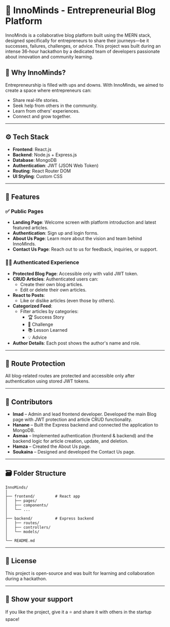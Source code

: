 # 🚀 InnoMinds - Entrepreneurial Blog Platform

InnoMinds is a collaborative blog platform built using the MERN stack, designed specifically for entrepreneurs to share their journeys—be it successes, failures, challenges, or advice. This project was built during an intense 36-hour hackathon by a dedicated team of developers passionate about innovation and community learning.

## 🧠 Why InnoMinds?

Entrepreneurship is filled with ups and downs. With InnoMinds, we aimed to create a space where entrepreneurs can:

- Share real-life stories.
- Seek help from others in the community.
- Learn from others’ experiences.
- Connect and grow together.

---

## ⚙️ Tech Stack

- **Frontend**: React.js
- **Backend**: Node.js + Express.js
- **Database**: MongoDB
- **Authentication**: JWT (JSON Web Token)
- **Routing**: React Router DOM
- **UI Styling**: Custom CSS

---

## 🧩 Features

### ✅ Public Pages
- **Landing Page**: Welcome screen with platform introduction and latest featured articles.
- **Authentication**: Sign up and login forms.
- **About Us Page**: Learn more about the vision and team behind InnoMinds.
- **Contact Us Page**: Reach out to us for feedback, inquiries, or support.

### 🧑‍💻 Authenticated Experience
- **Protected Blog Page**: Accessible only with valid JWT token.
- **CRUD Articles**: Authenticated users can:
  - Create their own blog articles.
  - Edit or delete their own articles.
- **React to Posts**:
  - Like or dislike articles (even those by others).
- **Categorized Feed**:
  - Filter articles by categories: 
    - 🏆 Success Story
    - 🚧 Challenge
    - 📚 Lesson Learned
    - 💡 Advice
- **Author Details**: Each post shows the author's name and role.

---

## 🔐 Route Protection

All blog-related routes are protected and accessible only after authentication using stored JWT tokens.

---

## 👥 Contributors

- **Imad** – Admin and lead frontend developer. Developed the main Blog page with JWT protection and article CRUD functionality.
- **Hanane** – Built the Express backend and connected the application to MongoDB.
- **Asmaa** – Implemented authentication (frontend & backend) and the backend logic for article creation, update, and deletion.
- **Hamza** – Created the About Us page.
- **Soukaina** – Designed and developed the Contact Us page.

---

## 🗃️ Folder Structure

```
InnoMinds/
│
├── frontend/         # React app
│   ├── pages/
│   ├── components/
│   └── ...
│
├── backend/          # Express backend
│   ├── routes/
│   ├── controllers/
│   └── models/
│
└── README.md
```

---

## 🏁 License

This project is open-source and was built for learning and collaboration during a hackathon.

---

## 🌟 Show your support

If you like the project, give it a ⭐ and share it with others in the startup space!
